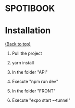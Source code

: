 # SPOTIBOOK

# Installation

[(Back to top)](#table-of-contents)

1. Pull the project

2. yarn install

3. In the folder "API"

4. Execute "npm run dev"

5. In the folder "FRONT"

6. Execute "expo start --tunnel"
